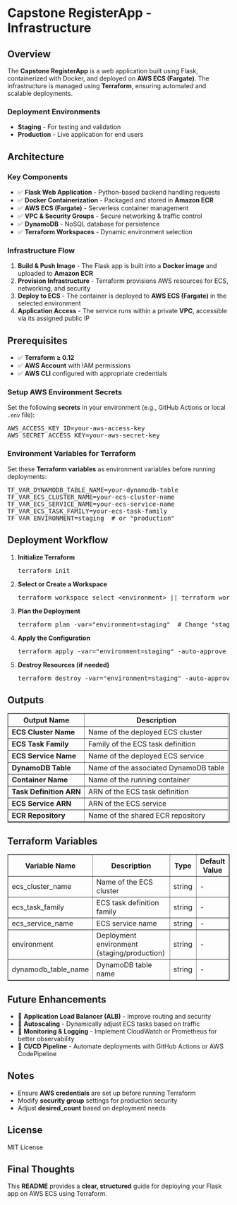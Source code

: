 <!DOCTYPE html>
<html>
<head>
    <title>Capstone RegisterApp - Infrastructure</title>
</head>
<body>

<h1>Capstone RegisterApp - Infrastructure</h1>

<h2>Overview</h2>
<p>The <strong>Capstone RegisterApp</strong> is a web application built using Flask, containerized with Docker, and deployed on <strong>AWS ECS (Fargate)</strong>. The infrastructure is managed using <strong>Terraform</strong>, ensuring automated and scalable deployments.</p>

<h3>Deployment Environments</h3>
<ul>
    <li><strong>Staging</strong> - For testing and validation</li>
    <li><strong>Production</strong> - Live application for end users</li>
</ul>

<h2>Architecture</h2>
<h3>Key Components</h3>
<ul>
    <li>✅ <strong>Flask Web Application</strong> - Python-based backend handling requests</li>
    <li>✅ <strong>Docker Containerization</strong> - Packaged and stored in <strong>Amazon ECR</strong></li>
    <li>✅ <strong>AWS ECS (Fargate)</strong> - Serverless container management</li>
    <li>✅ <strong>VPC & Security Groups</strong> - Secure networking & traffic control</li>
    <li>✅ <strong>DynamoDB</strong> - NoSQL database for persistence</li>
    <li>✅ <strong>Terraform Workspaces</strong> - Dynamic environment selection</li>
</ul>

<h3>Infrastructure Flow</h3>
<ol>
    <li><strong>Build & Push Image</strong> - The Flask app is built into a <strong>Docker image</strong> and uploaded to <strong>Amazon ECR</strong></li>
    <li><strong>Provision Infrastructure</strong> - Terraform provisions AWS resources for ECS, networking, and security</li>
    <li><strong>Deploy to ECS</strong> - The container is deployed to <strong>AWS ECS (Fargate)</strong> in the selected environment</li>
    <li><strong>Application Access</strong> - The service runs within a private <strong>VPC</strong>, accessible via its assigned public IP</li>
</ol>

<h2>Prerequisites</h2>
<ul>
    <li>✅ <strong>Terraform ≥ 0.12</strong></li>
    <li>✅ <strong>AWS Account</strong> with IAM permissions</li>
    <li>✅ <strong>AWS CLI</strong> configured with appropriate credentials</li>
</ul>

<h3>Setup AWS Environment Secrets</h3>
<p>Set the following <strong>secrets</strong> in your environment (e.g., GitHub Actions or local <code>.env</code> file):</p>
<pre>
AWS_ACCESS_KEY_ID=your-aws-access-key
AWS_SECRET_ACCESS_KEY=your-aws-secret-key
</pre>

<h3>Environment Variables for Terraform</h3>
<p>Set these <strong>Terraform variables</strong> as environment variables before running deployments:</p>
<pre>
TF_VAR_DYNAMODB_TABLE_NAME=your-dynamodb-table
TF_VAR_ECS_CLUSTER_NAME=your-ecs-cluster-name
TF_VAR_ECS_SERVICE_NAME=your-ecs-service-name
TF_VAR_ECS_TASK_FAMILY=your-ecs-task-family
TF_VAR_ENVIRONMENT=staging  # or "production"
</pre>

<h2>Deployment Workflow</h2>
<ol>
    <li><strong>Initialize Terraform</strong>
        <pre>terraform init</pre>
    </li>
    <li><strong>Select or Create a Workspace</strong>
        <pre>terraform workspace select &lt;environment&gt; || terraform workspace new &lt;environment&gt;</pre>
    </li>
    <li><strong>Plan the Deployment</strong>
        <pre>terraform plan -var="environment=staging"  # Change "staging" to "production" if needed</pre>
    </li>
    <li><strong>Apply the Configuration</strong>
        <pre>terraform apply -var="environment=staging" -auto-approve</pre>
    </li>
    <li><strong>Destroy Resources (if needed)</strong>
        <pre>terraform destroy -var="environment=staging" -auto-approve</pre>
    </li>
</ol>

<h2>Outputs</h2>
<table border="1">
    <tr>
        <th>Output Name</th>
        <th>Description</th>
    </tr>
    <tr>
        <td><strong>ECS Cluster Name</strong></td>
        <td>Name of the deployed ECS cluster</td>
    </tr>
    <tr>
        <td><strong>ECS Task Family</strong></td>
        <td>Family of the ECS task definition</td>
    </tr>
    <tr>
        <td><strong>ECS Service Name</strong></td>
        <td>Name of the deployed ECS service</td>
    </tr>
    <tr>
        <td><strong>DynamoDB Table</strong></td>
        <td>Name of the associated DynamoDB table</td>
    </tr>
    <tr>
        <td><strong>Container Name</strong></td>
        <td>Name of the running container</td>
    </tr>
    <tr>
        <td><strong>Task Definition ARN</strong></td>
        <td>ARN of the ECS task definition</td>
    </tr>
    <tr>
        <td><strong>ECS Service ARN</strong></td>
        <td>ARN of the ECS service</td>
    </tr>
    <tr>
        <td><strong>ECR Repository</strong></td>
        <td>Name of the shared ECR repository</td>
    </tr>
</table>

<h2>Terraform Variables</h2>
<table border="1">
    <tr>
        <th>Variable Name</th>
        <th>Description</th>
        <th>Type</th>
        <th>Default Value</th>
    </tr>
    <tr>
        <td>ecs_cluster_name</td>
        <td>Name of the ECS cluster</td>
        <td>string</td>
        <td>-</td>
    </tr>
    <tr>
        <td>ecs_task_family</td>
        <td>ECS task definition family</td>
        <td>string</td>
        <td>-</td>
    </tr>
    <tr>
        <td>ecs_service_name</td>
        <td>ECS service name</td>
        <td>string</td>
        <td>-</td>
    </tr>
    <tr>
        <td>environment</td>
        <td>Deployment environment (staging/production)</td>
        <td>string</td>
        <td>-</td>
    </tr>
    <tr>
        <td>dynamodb_table_name</td>
        <td>DynamoDB table name</td>
        <td>string</td>
        <td>-</td>
    </tr>
</table>

<h2>Future Enhancements</h2>
<ul>
    <li>🔹 <strong>Application Load Balancer (ALB)</strong> - Improve routing and security</li>
    <li>🔹 <strong>Autoscaling</strong> - Dynamically adjust ECS tasks based on traffic</li>
    <li>🔹 <strong>Monitoring & Logging</strong> - Implement CloudWatch or Prometheus for better observability</li>
    <li>🔹 <strong>CI/CD Pipeline</strong> - Automate deployments with GitHub Actions or AWS CodePipeline</li>
</ul>

<h2>Notes</h2>
<ul>
    <li>Ensure <strong>AWS credentials</strong> are set up before running Terraform</li>
    <li>Modify <strong>security group</strong> settings for production security</li>
    <li>Adjust <strong>desired_count</strong> based on deployment needs</li>
</ul>

<h2>License</h2>
<p>MIT License</p>

<h2>Final Thoughts</h2>
<p>This <strong>README</strong> provides a <strong>clear, structured</strong> guide for deploying your Flask app on AWS ECS using Terraform.</p>

</body>
</html>


